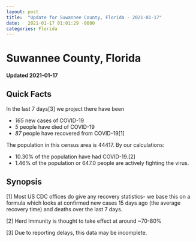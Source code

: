 ```yaml
---
layout: post
title:  "Update for Suwannee County, Florida - 2021-01-17"
date:   2021-01-17 01:01:29 -0600
categories: Florida
---
```


# Suwannee County, Florida
#### Updated 2021-01-17

## Quick Facts

In the last 7 days[3] we project there have been
- *165* new cases of COVID-19
- *5* people have died of COVID-19
- *87* people have recovered from COVID-19[1]

The population in this census area is 44417. By our calculations:
- 10.30% of the population have had COVID-19.[2]
- 1.46% of the population or 647.0 people are actively fighting the virus.

## Synopsis




[1] Most US CDC offices do give any recovery statistics- we base this on a formula which looks at confirmed new cases
15 days ago (the average recovery time) and deaths over the last 7 days.

[2] Herd Immunity is thought to take effect at around ~70-80%

[3] Due to reporting delays, this data may be incomplete.
 
    